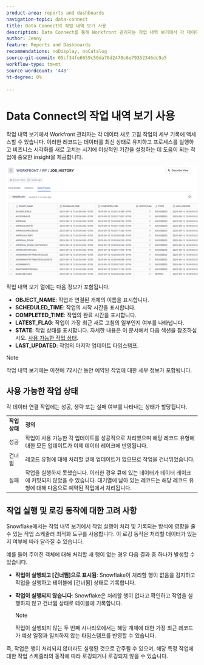 ```yaml
---
product-area: reports and dashboards
navigation-topic: data-connect
title: Data Connect의 작업 내역 보기 사용
description: Data Connect를 통해 Workfront 관리자는 작업 내역 보기에서 각 데이터 새로 고침 작업의 세부 기록에 액세스할 수 있습니다.
author: Jenny
feature: Reports and Dashboards
recommendations: noDisplay, noCatalog
source-git-commit: 05cf34fe6659c50da76d2478c6e79352346dc9a5
workflow-type: tm+mt
source-wordcount: '448'
ht-degree: 0%

---
```


# Data Connect의 작업 내역 보기 사용

작업 내역 보기에서 Workfront 관리자는 각 데이터 새로 고침 작업의 세부 기록에 액세스할 수 있습니다. 이러한 레코드는 데이터를 최신 상태로 유지하고 프로세스를 실행하고 비즈니스 시각화를 새로 고치는 시기에 이상적인 기간을 설정하는 데 도움이 되는 작업에 중요한 insight을 제공합니다.

![작업 기록 보기](assets/job-history-overview.png)

작업 내역 보기 열에는 다음 정보가 포함됩니다.

* **OBJECT_NAME**: 작업과 연결된 개체의 이름을 표시합니다.
* **SCHEDULED_TIME**: 작업의 시작 시간을 표시합니다.
* **COMPLETED_TIME**: 작업의 완료 시간을 표시합니다.
* **LATEST_FLAG**: 작업이 가장 최근 새로 고침의 일부인지 여부를 나타냅니다.
* **STATE**: 작업 상태를 표시합니다. 자세한 내용은 이 문서에서 다음 섹션을 참조하십시오. [사용 가능한 작업 상태](#available-job-statuses).
* **LAST_UPDATED**: 작업의 마지막 업데이트 타임스탬프.

>[!NOTE]
>
>작업 내역 보기에는 이전에 72시간 동안 예약된 작업에 대한 세부 정보가 포함됩니다.


## 사용 가능한 작업 상태

각 데이터 연결 작업에는 성공, 생략 또는 실패 여부를 나타내는 상태가 할당됩니다.

<table>
    <tr>
        <td><b>작업 상태</b></td>
        <td><b>정의</b></td>
    </tr>
    <tr>
        <td>성공</td>
        <td>작업이 사용 가능한 각 업데이트를 성공적으로 처리했으며 해당 레코드 유형에 대한 모든 업데이트가 이제 데이터 레이크에 반영됩니다.</td>
    </tr>
    <tr>
        <td>건너뜀</td>
        <td>레코드 유형에 대해 처리할 큐에 업데이트가 없으므로 작업을 건너뛰었습니다.</td>
    </tr>
    <tr>
        <td>실패</td>
        <td>작업을 실행하지 못했습니다. 이러한 경우 큐에 있는 데이터가 데이터 레이크에 커밋되지 않았을 수 있습니다. 대기열에 남아 있는 레코드는 해당 레코드 유형에 대해 다음으로 예약된 작업에서 처리됩니다. </td>
    </tr>
   </table>


## 작업 실행 및 로깅 동작에 대한 고려 사항

Snowflake에서는 작업 내역 보기에서 작업 실행이 처리 및 기록되는 방식에 영향을 줄 수 있는 작업 스케줄러 최적화 도구를 사용합니다. 이 로깅 동작은 처리할 데이터가 있는지 여부에 따라 달라질 수 있습니다.

예를 들어 주어진 객체에 대해 처리할 새 행이 없는 경우 다음 결과 중 하나가 발생할 수 있습니다.

* **작업이 실행되고 [건너뜀]으로 표시됨**: Snowflake이 처리할 행이 없음을 감지하고 작업을 실행하고 테이블에 [건너뜀] 상태로 기록합니다.

* **작업이 실행되지 않습니다**: Snowflake은 처리할 행이 없다고 확인하고 작업을 실행하지 않고 건너뜀 상태로 테이블에 기록합니다.

  >[!NOTE]
  >
  >작업이 실행되지 않는 두 번째 시나리오에서는 해당 개체에 대한 가장 최근 레코드가 예상 일정과 일치하지 않는 타임스탬프를 반영할 수 있습니다.

즉, 작업은 행이 처리되지 않더라도 실행된 것으로 간주될 수 있으며, 해당 특정 작업에 대한 작업 스케줄러의 동작에 따라 로깅되거나 로깅되지 않을 수 있습니다.